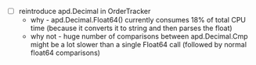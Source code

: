 * [ ] reintroduce apd.Decimal in OrderTracker
    * why - apd.Decimal.Float64() currently consumes 18% of total CPU time (because it converts it to string and then parses the float)
    * why not - huge number of comparisons between apd.Decimal.Cmp might be a lot slower than a single Float64 call (followed by normal float64 comparisons)
